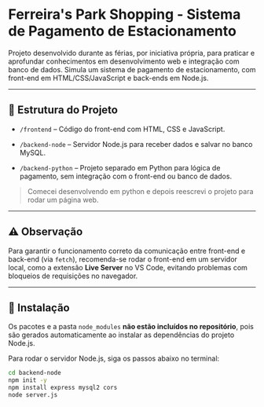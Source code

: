 # Ferreira's Park Shopping - Sistema de Pagamento de Estacionamento

Projeto desenvolvido durante as férias, por iniciativa própria, para praticar e aprofundar conhecimentos em desenvolvimento web e integração com banco de dados. Simula um sistema de pagamento de estacionamento, com front-end em HTML/CSS/JavaScript e back-ends em Node.js.

---

## 📁 Estrutura do Projeto

- `/frontend` – Código do front-end com HTML, CSS e JavaScript.  
- `/backend-node` – Servidor Node.js para receber dados e salvar no banco MySQL.
  
- `/backend-python` – Projeto separado em Python para lógica de pagamento, sem integração com o front-end ou banco de dados.
> Comecei desenvolvendo em python e depois reescrevi o projeto para rodar um página web.

---

## ⚠️ Observação

Para garantir o funcionamento correto da comunicação entre front-end e back-end (via `fetch`), recomenda-se rodar o front-end em um servidor local, como a extensão **Live Server** no VS Code, evitando problemas com bloqueios de requisições no navegador.

---

## 🧶 Instalação

Os pacotes e a pasta `node_modules` **não estão incluídos no repositório**, pois são gerados automaticamente ao instalar as dependências do projeto Node.js.

Para rodar o servidor Node.js, siga os passos abaixo no terminal:

```bash
cd backend-node
npm init -y
npm install express mysql2 cors
node server.js
